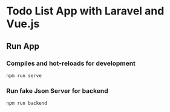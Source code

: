 
# Todo List App with Laravel and Vue.js

## Run App

### Compiles and hot-reloads for development
```
npm run serve
```

### Run fake Json Server for backend
```
npm run backend
```
